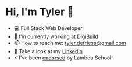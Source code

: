 # Hi, I'm Tyler 👋

- 💻 Full Stack Web Developer
- 🔭 I’m currently working at [DigiBuild](https://digibuild.com/)
- 📫 How to reach me: tyler.defriess@gmail.com
- 📄 Take a look at my [LinkedIn](https://www.linkedin.com/in/tdefriess/)
- ⚡ I've been [endorsed](https://www.youracclaim.com/badges/221e0a5b-ca50-4109-871a-fa3202ba9ba3/public_url) by Lambda School!

